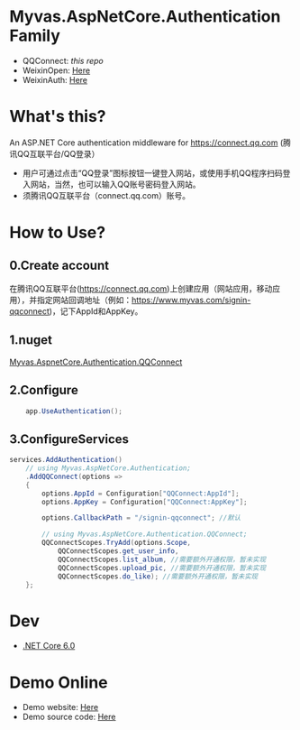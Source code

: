 # Myvas.AspNetCore.Authentication Family
* QQConnect: _this repo_
* WeixinOpen: [Here](https://github.com/myvas/AspNetCore.Authentication.WeixinOpen)
* WeixinAuth: [Here](https://github.com/myvas/AspNetCore.Authentication.WeixinAuth)

# What's this?
An ASP.NET Core authentication middleware for https://connect.qq.com (腾讯QQ互联平台/QQ登录）  
* 用户可通过点击“QQ登录”图标按钮一键登入网站，或使用手机QQ程序扫码登入网站，当然，也可以输入QQ账号密码登入网站。
* 须腾讯QQ互联平台（connect.qq.com）账号。

# How to Use?
## 0.Create account
在腾讯QQ互联平台(https://connect.qq.com)上创建应用（网站应用，移动应用），并指定网站回调地址（例如：https://www.myvas.com/signin-qqconnect)，记下AppId和AppKey。  

## 1.nuget
[Myvas.AspnetCore.Authentication.QQConnect](https://www.nuget.org/packages/Myvas.AspNetCore.Authentication.QQConnect) 

## 2.Configure
```csharp
    app.UseAuthentication();
```

## 3.ConfigureServices
```csharp
services.AddAuthentication()
    // using Myvas.AspNetCore.Authentication;
    .AddQQConnect(options => 
    {
        options.AppId = Configuration["QQConnect:AppId"];
        options.AppKey = Configuration["QQConnect:AppKey"];

        options.CallbackPath = "/signin-qqconnect"; //默认

        // using Myvas.AspNetCore.Authentication.QQConnect;
        QQConnectScopes.TryAdd(options.Scope,
            QQConnectScopes.get_user_info,
            QQConnectScopes.list_album, //需要额外开通权限，暂未实现
            QQConnectScopes.upload_pic, //需要额外开通权限，暂未实现
            QQConnectScopes.do_like); //需要额外开通权限，暂未实现
    };
```

# Dev
* [.NET Core 6.0](https://dotnet.microsoft.com/en-us/download/dotnet/6.0)

# Demo Online
* Demo website: [Here](https://demo.auth.myvas.com)
* Demo source code: [Here](https://github.com/myvas/AspNetCore.Authentication.Demo)
